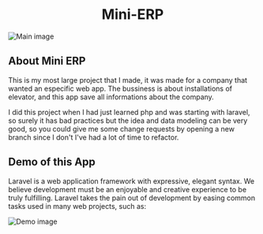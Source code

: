 # <center> Mini-ERP </center>

![Main image](https://live.staticflickr.com/65535/52236577310_3b8546d7b0_z.jpg "Main image")


## About Mini ERP

This is my most large project that I made, it was made for a company that wanted an especific web app. The bussiness is about installations of elevator, and this app save all informations about the company.

I did this project when I had just learned php and was starting with laravel, so surely it has bad practices but the idea and data modeling can be very good, so you could give me some change requests by opening a new branch since I don't I've had a lot of time to refactor.

## Demo of this App

Laravel is a web application framework with expressive, elegant syntax. We believe development must be an enjoyable and creative experience to be truly fulfilling. Laravel takes the pain out of development by easing common tasks used in many web projects, such as:

![Demo image](https://live.staticflickr.com/65535/52236102548_2c4988d54c_z.jpg "Demo image")


<!-- ## Database model

![This is my image](https://live.staticflickr.com/65535/52236102548_2c4988d54c_z.jpg "my-title") -->
